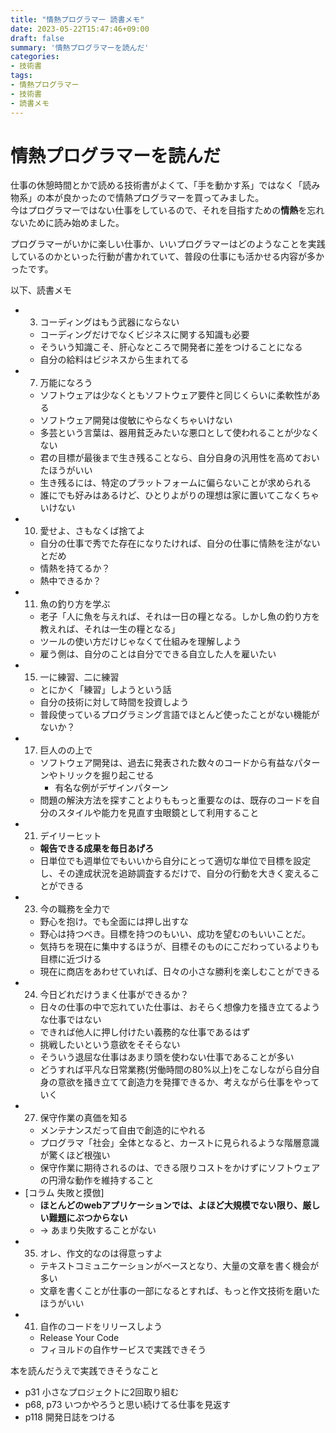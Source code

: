 ```yaml
---
title: "情熱プログラマー 読書メモ"
date: 2023-05-22T15:47:46+09:00
draft: false
summary: '情熱プログラマーを読んだ'
categories:
- 技術書
tags:
- 情熱プログラマー
- 技術書
- 読書メモ
---
```

# 情熱プログラマーを読んだ

仕事の休憩時間とかで読める技術書がよくて、「手を動かす系」ではなく「読み物系」の本が良かったので情熱プログラマーを買ってみました。  
今はプログラマーではない仕事をしているので、それを目指すための**情熱**を忘れないために読み始めました。  

プログラマーがいかに楽しい仕事か、いいプログラマーはどのようなことを実践しているのかといった行動が書かれていて、普段の仕事にも活かせる内容が多かったです。  

以下、読書メモ

- 3. コーディングはもう武器にならない
  - コーディングだけでなくビジネスに関する知識も必要
  - そういう知識こそ、肝心なところで開発者に差をつけることになる
  - 自分の給料はビジネスから生まれてる
- 7. 万能になろう
  - ソフトウェアは少なくともソフトウェア要件と同じくらいに柔軟性がある
  - ソフトウェア開発は俊敏にやらなくちゃいけない
  - 多芸という言葉は、器用貧乏みたいな悪口として使われることが少なくない
  - 君の目標が最後まで生き残ることなら、自分自身の汎用性を高めておいたほうがいい
  - 生き残るには、特定のプラットフォームに偏らないことが求められる
  - 誰にでも好みはあるけど、ひとりよがりの理想は家に置いてこなくちゃいけない
- 10. 愛せよ、さもなくば捨てよ
  - 自分の仕事で秀でた存在になりたければ、自分の仕事に情熱を注がないとだめ
  - 情熱を持てるか？
  - 熱中できるか？
- 11. 魚の釣り方を学ぶ
  - 老子「人に魚を与えれば、それは一日の糧となる。しかし魚の釣り方を教えれば、それは一生の糧となる」
  - ツールの使い方だけじゃなくて仕組みを理解しよう
  - 雇う側は、自分のことは自分でできる自立した人を雇いたい
- 15. 一に練習、二に練習
  - とにかく「練習」しようという話
  - 自分の技術に対して時間を投資しよう
  - 普段使っているプログラミング言語でほとんど使ったことがない機能がないか？
- 17. 巨人のの上で
  - ソフトウェア開発は、過去に発表された数々のコードから有益なパターンやトリックを掘り起こせる
    - 有名な例がデザインパターン
  - 問題の解決方法を探すことよりももっと重要なのは、既存のコードを自分のスタイルや能力を見直す虫眼鏡として利用すること
- 21. デイリーヒット
  - **報告できる成果を毎日あげろ**
  - 日単位でも週単位でもいいから自分にとって適切な単位で目標を設定し、その達成状況を追跡調査するだけで、自分の行動を大きく変えることができる
- 23. 今の職務を全力で
  - 野心を抱け。でも全面には押し出すな
  - 野心は持つべき。目標を持つのもいい、成功を望むのもいいことだ。
  - 気持ちを現在に集中するほうが、目標そのものにこだわっているよりも目標に近づける
  - 現在に商店をあわせていれば、日々の小さな勝利を楽しむことができる
- 24. 今日どれだけうまく仕事ができるか？
  - 日々の仕事の中で忘れていた仕事は、おそらく想像力を掻き立てるような仕事ではない
  - できれば他人に押し付けたい義務的な仕事であるはず
  - 挑戦したいという意欲をそそらない
  - そういう退屈な仕事はあまり頭を使わない仕事であることが多い
  - どうすれば平凡な日常業務(労働時間の80%以上)をこなしながら自分自身の意欲を掻き立てて創造力を発揮できるか、考えながら仕事をやっていく
- 27. 保守作業の真価を知る
  - メンテナンスだって自由で創造的にやれる
  - プログラマ「社会」全体となると、カーストに見られるような階層意識が驚くほど根強い
  - 保守作業に期待されるのは、できる限りコストをかけずにソフトウェアの円滑な動作を維持すること
- [コラム 失敗と摸倣]
  - **ほとんどのwebアプリケーションでは、よほど大規模でない限り、厳しい難題にぶつからない**
  - → あまり失敗することがない
- 35. オレ、作文的なのは得意っすよ
  - テキストコミュニケーションがベースとなり、大量の文章を書く機会が多い
  - 文章を書くことが仕事の一部になるとすれば、もっと作文技術を磨いたほうがいい
- 41. 自作のコードをリリースしよう
  - Release Your Code
  - フィヨルドの自作サービスで実践できそう


本を読んだうえで実践できそうなこと

- p31 小さなプロジェクトに2回取り組む
- p68, p73 いつかやろうと思い続けてる仕事を見返す
- p118 開発日誌をつける
